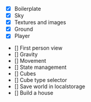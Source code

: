 - [X] Boilerplate
- [X] Sky
- [X] Textures and images
- [X] Ground
- [X] Player
- [] First person view
- [] Gravity
- [] Movement
- [] State management
- [] Cubes
- [] Cube type selector
- [] Save world in localstorage
- [] Build a house
